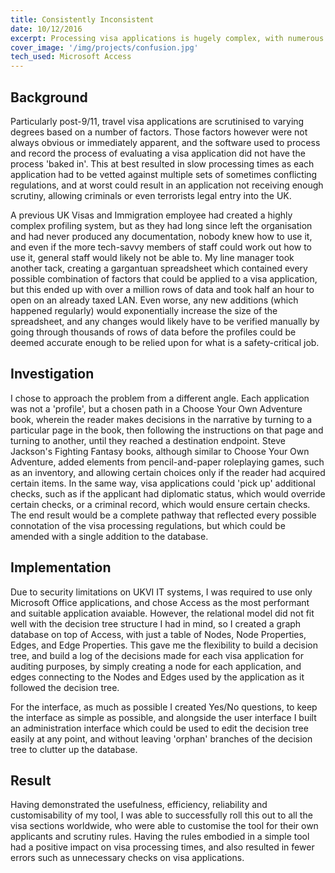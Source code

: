```yaml
---
title: Consistently Inconsistent
date: 10/12/2016
excerpt: Processing visa applications is hugely complex, with numerous rules, exceptions to rules, additions to rules, addendums to the additions to the rules ad infinitum. Attempting to codify this as a set of profiles resulted in two previous attempts, one complex and user-hostile, the other ending up with a million-row spreadsheet that took half an hour to load from the network - I was asked to do better...
cover_image: '/img/projects/confusion.jpg'
tech_used: Microsoft Access
---
```

## Background
Particularly post-9/11, travel visa applications are scrutinised to varying degrees based on a number of factors. Those factors however were not always obvious or immediately apparent, and the software used to process and record the process of evaluating a visa application did not have the process 'baked in'. This at best resulted in slow processing times as each application had to be vetted against multiple sets of sometimes conflicting regulations, and at worst could result in an application not receiving enough scrutiny, allowing criminals or even terrorists legal entry into the UK.

A previous UK Visas and Immigration employee had created a highly complex profiling system, but as they had long since left the organisation and had never produced any documentation, nobody knew how to use it, and even if the more tech-savvy members of staff could work out how to use it, general staff would likely not be able to. My line manager took another tack, creating a gargantuan spreadsheet which contained every possible combination of factors that could be applied to a visa application, but this ended up with over a million rows of data and took half an hour to open on an already taxed LAN. Even worse, any new additions (which happened regularly) would exponentially increase the size of the spreadsheet, and any changes would likely have to be verified manually by going through thousands of rows of data before the profiles could be deemed accurate enough to be relied upon for what is a safety-critical job.

## Investigation
I chose to approach the problem from a different angle. Each application was not a 'profile', but a chosen path in a Choose Your Own Adventure book, wherein the reader makes decisions in the narrative by turning to a particular page in the book, then following the instructions on that page and turning to another, until they reached a destination endpoint. Steve Jackson's Fighting Fantasy books, although similar to Choose Your Own Adventure, added elements from pencil-and-paper roleplaying games, such as an inventory, and allowing certain choices only if the reader had acquired certain items. In the same way, visa applications could 'pick up' additional checks, such as if the applicant had diplomatic status, which would override certain checks, or a criminal record, which would ensure certain checks. The end result would be a complete pathway that reflected every possible connotation of the visa processing regulations, but which could be amended with a single addition to the database.

## Implementation
Due to security limitations on UKVI IT systems, I was required to use only Microsoft Office applications, and chose Access as the most performant and suitable application avaiable. However, the relational model did not fit well with the decision tree structure I had in mind, so I created a graph database on top of Access, with just a table of Nodes, Node Properties, Edges, and Edge Properties. This gave me the flexibility to build a decision tree, and build a log of the decisions made for each visa application for auditing purposes, by simply creating a node for each application, and edges connecting to the Nodes and Edges used by the application as it followed the decision tree.

For the interface, as much as possible I created Yes/No questions, to keep the interface as simple as possible, and alongside the user interface I built an administration interface which could be used to edit the decision tree easily at any point, and without leaving 'orphan' branches of the decision tree to clutter up the database.

## Result
Having demonstrated the usefulness, efficiency, reliability and customisability of my tool, I was able to successfully roll this out to all the visa sections worldwide, who were able to customise the tool for their own applicants and scrutiny rules. Having the rules embodied in a simple tool had a positive impact on visa processing times, and also resulted in fewer errors such as unnecessary checks on visa applications.